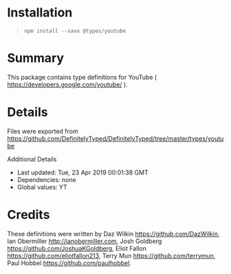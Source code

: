 # Installation
> `npm install --save @types/youtube`

# Summary
This package contains type definitions for YouTube ( https://developers.google.com/youtube/ ).

# Details
Files were exported from https://github.com/DefinitelyTyped/DefinitelyTyped/tree/master/types/youtube

Additional Details
 * Last updated: Tue, 23 Apr 2019 00:01:38 GMT
 * Dependencies: none
 * Global values: YT

# Credits
These definitions were written by Daz Wilkin <https://github.com/DazWilkin>, Ian Obermiller <http://ianobermiller.com>, Josh Goldberg <https://github.com/JoshuaKGoldberg>, Eliot Fallon <https://github.com/eliotfallon213>, Terry Mun <https://github.com/terrymun>, Paul Hobbel <https://github.com/paulhobbel>.
